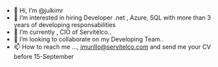 - 👋 Hi, I’m @julkimr
- 👀 I’m interested in hiring Developer .net , Azure, SQL with more than 3 years of developing responsabilities
- 🌱 I’m currently , CIO of Servitelco..
- 💞️ I’m looking to collaborate on my Developing Team..
- 📫 How to reach me ..., jmurillo@servitelco.com and send me your CV before 15-September

<!---
julkimr/julkimr is a ✨ special ✨ repository because its `README.md` (this file) appears on your GitHub profile.
You can click the Preview link to take a look at your changes.
--->
